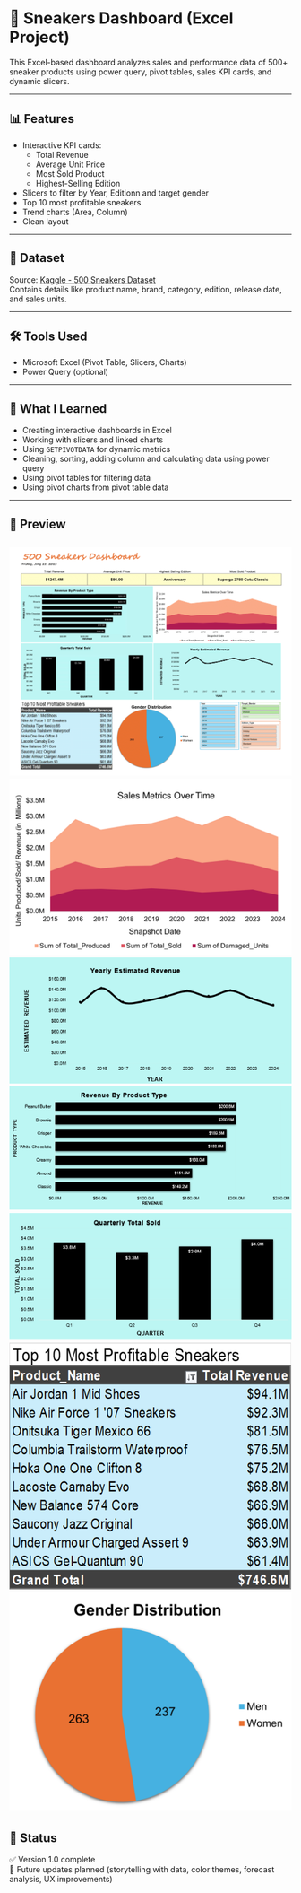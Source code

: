 # 👟 Sneakers Dashboard (Excel Project)

This Excel-based dashboard analyzes sales and performance data of 500+ sneaker products using power query, pivot tables, sales KPI cards, and dynamic slicers.

---

## 📊 Features

- Interactive KPI cards:
  - Total Revenue
  - Average Unit Price
  - Most Sold Product
  - Highest-Selling Edition
- Slicers to filter by Year, Editionn and target gender
- Top 10 most profitable sneakers
- Trend charts (Area, Column)
- Clean layout

---

## 📁 Dataset

Source: [Kaggle - 500 Sneakers Dataset](https://www.kaggle.com/datasets/comhek/500-snickers-dataset/data)  
Contains details like product name, brand, category, edition, release date, and sales units.

---

## 🛠 Tools Used

- Microsoft Excel (Pivot Table, Slicers, Charts)
- Power Query (optional)

---

## 🧠 What I Learned

- Creating interactive dashboards in Excel
- Working with slicers and linked charts
- Using `GETPIVOTDATA` for dynamic metrics
- Cleaning, sorting, adding column and calculating data using power query
- Using pivot tables for filtering data
- Using pivot charts from pivot table data

---

## 📸 Preview

![dashboard preview](dashboard_preview_v2.png)
![Sales metrics over time](Sales_metrics_over_time.png)
![Revenue_trend_line](Revenue_trend_line.png)
![Revenue_by_product_type](Revenue_by_product_type.png)
![Quarterly_total_sold](Quarterly_total_sold.png)
![10_most_profitable_sneakers](10_most_profitable_sneakers.png)
![Gender_distribution](Gender_distribution.png)
---

## 📌 Status

✅ Version 1.0 complete  
🔄 Future updates planned (storytelling with data, color themes, forecast analysis, UX improvements)

